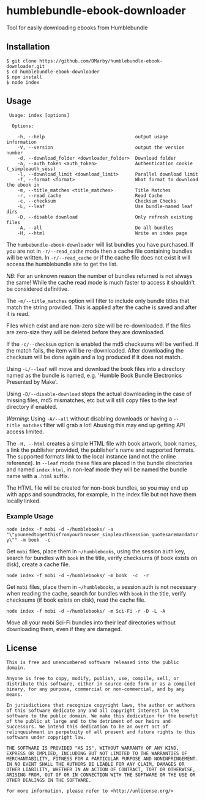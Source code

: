 # humblebundle-ebook-downloader

Tool for easily downloading ebooks from Humblebundle

## Installation

```shell
$ git clone https://github.com/DMarby/humblebundle-ebook-downloader.git
$ cd humblebundle-ebook-downloader
$ npm install
$ node index
```

## Usage

```
 Usage: index [options]

  Options:

    -h, --help                                 output usage information
    -V, --version                              output the version number
    -d, --download_folder <downloader_folder>  Download folder
    -a, --auth_token <auth_token>              Authentication cookie (_simpleauth_sess)
    -l, --download_limit <download_limit>      Parallel download limit
    -f, --format <format>                      What format to download the ebook in
    -m, --title_matches <title_matches>        Title Matches
    -r, --read_cache                           Read Cache
    -c, --checksum                             Checksum Checks
    -L, --leaf                                 Use bundle-named leaf dirs
    -D, --disable download                     Only refresh existing files
    -A, --all                                  Do all bundles
    -H, --html                                 Write an index page
```

The `humbebundle-ebook-downloader` will list bundles you have purchased.  If you are not in `-r/--read_cache` mode then a cache file containing bundles will be written.  In `-r/--read_cache` or if the cache file does not exist it will access the humblebundle site to get the list.

*NB*: For an unknown reason the number of bundles returned is not always the same!  While the cache read mode is much faster to access it shouldn't be considered definitive.

The `-m/--title_matches` option will filter to include only bundle titles that match the string provided.  This is applied after the cache is saved and after it is read.

Files which exist and are non-zero size will be re-downloaded.  If the files are zero-size they will be deleted before they are downloaded.

If the `-c/--checksum` option is enabled the md5 checksums will be verified.  If the match fails, the item will be re-downloaded.  After downloading the checksum will be done again and a log produced if it does not match.

Using `-L/--leaf` will move and download the book files into a directory named as the bundle is named, e.g. 'Humble Book Bundle Electronics Presented by Make'.

Using `-D/--disable-download` stops the actual downloading in the case of missing files, md5 mismatches, etc but will still copy files to the leaf directory if enabled.

*Warning*: Using `-A/--all` without disabling downloads or having a  `--title_matches` filter will grab a lot!  Abusing this may end up getting API access limited. 

The `-H, --html` creates a simple HTML file with book artwork, book names, a link the publisher provided, the publisher's name and supported formats.  The supported formats link to the local instance (and not the online reference).  In `--leaf` mode these files are placed in the bundle directories and named `index.html`, in non-leaf mode they will be named the bundle name with a `.html` suffix.

The HTML file will be created for non-book bundles, so you may end up with apps and soundtracks, for example, in the index file but not have them locally linked.



### Example Usage

```node index -f mobi -d ~/humblebooks/ -a "\"youneedtogetthisfromyourbrowser_simpleauthsession_quotesaremandatory\"" -m book  -c  ```

Get `mobi` files, place them in `~/humblebooks`, using the session auth key, search for bundles with `book` in the title, verify checksums (if book exists on disk), create a cache file.

```node index -f mobi -d ~/humblebooks/ -m book  -c  -r```

Get `mobi` files, place them in `~/humblebooks`, a session auth is not necessary when reading the cache, search for bundles with `book` in the title, verify checksums (if book exists on disk), read the cache file.

```node index -f mobi -d ~/humblebooks/ -m Sci-Fi -r -D -L -A```

Move all your mobi Sci-Fi bundles into their leaf directories without downloading them, even if they are damaged.

## License

```
This is free and unencumbered software released into the public domain.

Anyone is free to copy, modify, publish, use, compile, sell, or
distribute this software, either in source code form or as a compiled
binary, for any purpose, commercial or non-commercial, and by any
means.

In jurisdictions that recognize copyright laws, the author or authors
of this software dedicate any and all copyright interest in the
software to the public domain. We make this dedication for the benefit
of the public at large and to the detriment of our heirs and
successors. We intend this dedication to be an overt act of
relinquishment in perpetuity of all present and future rights to this
software under copyright law.

THE SOFTWARE IS PROVIDED "AS IS", WITHOUT WARRANTY OF ANY KIND,
EXPRESS OR IMPLIED, INCLUDING BUT NOT LIMITED TO THE WARRANTIES OF
MERCHANTABILITY, FITNESS FOR A PARTICULAR PURPOSE AND NONINFRINGEMENT.
IN NO EVENT SHALL THE AUTHORS BE LIABLE FOR ANY CLAIM, DAMAGES OR
OTHER LIABILITY, WHETHER IN AN ACTION OF CONTRACT, TORT OR OTHERWISE,
ARISING FROM, OUT OF OR IN CONNECTION WITH THE SOFTWARE OR THE USE OR
OTHER DEALINGS IN THE SOFTWARE.

For more information, please refer to <http://unlicense.org/>
```